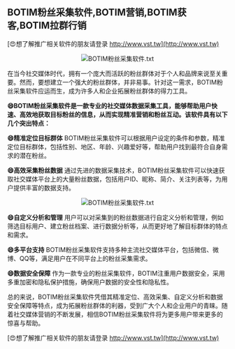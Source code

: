 ## **BOTIM粉丝采集软件,BOTIM营销,BOTIM获客,BOTIM拉群行销**

[😍想了解推广相关软件的朋友请登录 http://www.vst.tw](http://www.vst.tw)

 <center><img src="https://vst.tw/MP4/tuiguang/png/4.png" alt="BOTIM粉丝采集软件.txt"></center>

在当今社交媒体时代，拥有一个庞大而活跃的粉丝群体对于个人和品牌来说至关重要。然而，要想建立一个强大的粉丝群体，并非易事。针对这一需求，BOTIM粉丝采集软件应运而生，成为许多人和企业拓展粉丝群体的得力工具。

**😄BOTIM粉丝采集软件是一款专业的社交媒体数据采集工具，能够帮助用户快速、高效地获取目标粉丝的信息，从而实现精准营销和粉丝互动。该软件具有以下几个突出特点：**

**😄精准定位目标群体**
BOTIM粉丝采集软件可以根据用户设定的条件和参数，精准定位目标群体，包括性别、地区、年龄、兴趣爱好等，帮助用户找到最符合自身需求的潜在粉丝。

**😄高效采集粉丝数据**
通过先进的数据采集技术，BOTIM粉丝采集软件可以快速获取社交媒体平台上的大量粉丝数据，包括用户ID、昵称、简介、关注列表等，为用户提供丰富的数据支持。

 <center><img src="https://vst.tw/MP4/tuiguang/png/4.png" alt="BOTIM粉丝采集软件.txt"></center>

**😄自定义分析和管理**
用户可以对采集到的粉丝数据进行自定义分析和管理，例如筛选目标用户、建立粉丝档案、进行数据分析等，从而更好地了解目标群体的特点和需求。

**😄多平台支持**
BOTIM粉丝采集软件支持多种主流社交媒体平台，包括微信、微博、QQ等，满足用户在不同平台上的粉丝采集需求。

**😄数据安全保障**
作为一款专业的粉丝采集软件，BOTIM注重用户数据安全，采用多重加密和隐私保护措施，确保用户数据的安全性和隐私性。

总的来说，BOTIM粉丝采集软件凭借其精准定位、高效采集、自定义分析和数据安全保障等特点，成为拓展粉丝群体的利器，受到广大个人和企业用户的青睐。随着社交媒体营销的不断发展，相信BOTIM粉丝采集软件将为更多用户带来更多的惊喜与帮助。

[😍想了解推广相关软件的朋友请登录 http://www.vst.tw](http://www.vst.tw)



